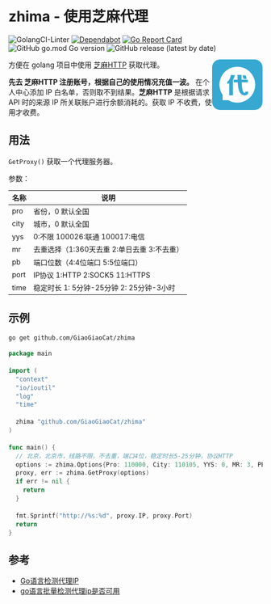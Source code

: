 # zhima - 使用芝麻代理

![GolangCI-Linter](https://github.com/GiaoGiaoCat/zhima/workflows/GolangCI-Linter/badge.svg?branch=master)
[![Dependabot](https://api.dependabot.com/badges/status?host=github&repo=GiaoGiaoCat/zhima&identifier=291636251)](https://app.dependabot.com/accounts/GiaoGiaoCat/repos/291636251)
[![Go Report Card](https://goreportcard.com/badge/github.com/GiaoGiaoCat/zhima)](https://goreportcard.com/report/github.com/GiaoGiaoCat/zhima)
![GitHub go.mod Go version](https://img.shields.io/github/go-mod/go-version/GiaoGiaoCat/zhima?color=%2300acd7)
![GitHub release (latest by date)](https://img.shields.io/github/v/release/GiaoGiaoCat/zhima)

<img align="right" width="100px" src="./assets/icon.png">

方便在 golang 项目中使用 [芝麻HTTP](http://h.zhimaruanjian.com/) 获取代理。

**先去 芝麻HTTP 注册账号，根据自己的使用情况充值一波。** 在个人中心添加 IP 白名单，否则取不到结果。**芝麻HTTP** 是根据请求 API 时的来源 IP 所关联账户进行余额消耗的。获取 IP 不收费，使用才收费。

## 用法

`GetProxy()` 获取一个代理服务器。

参数：

| 名称    | 说明                                        |
| ------- | ------------------------------------------- |
| pro     | 省份，0 默认全国                              |
| city    | 城市，0 默认全国                              |
| yys     | 0:不限 100026:联通 100017:电信              |
| mr      | 去重选择（1:360天去重 2:单日去重 3:不去重） |
| pb      | 端口位数（4:4位端口 5:5位端口）             |
| port    | IP协议 1:HTTP 2:SOCK5 11:HTTPS                |
| time    | 稳定时长 1: 5分钟-25分钟 2: 25分钟-3小时      |

## 示例

```bash
go get github.com/GiaoGiaoCat/zhima
```

```go
package main

import (
  "context"
  "io/ioutil"
  "log"
  "time"

  zhima "github.com/GiaoGiaoCat/zhima"
)

func main() {
  // 北京，北京市，线路不限，不去重，端口4位，稳定时长5-25分钟，协议HTTP
  options := zhima.Options{Pro: 110000, City: 110105, YYS: 0, MR: 3, PB: 4, Time: 1, Port: 1}
  proxy, err := zhima.GetProxy(options)
  if err != nil {
    return
  }

  fmt.Sprintf("http://%s:%d", proxy.IP, proxy.Port)
  return
}
```

## 参考

* [Go语言检测代理IP](https://www.jianshu.com/p/ba1c727ea6d9)
* [go语言批量检测代理ip是否可用](https://blog.csdn.net/qq_32502511/article/details/90044202)
